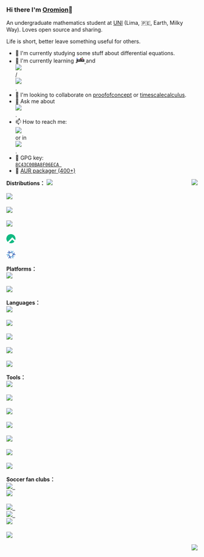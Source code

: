 ### Hi there I'm [Oromion](https://carlosal1015.github.io)👋

An undergraduate mathematics student at [UNI](https://www.uni.edu.pe)
(Lima, 🇵🇪, Earth, Milky Way).
Loves open source and sharing.

Life is short, better leave something useful for others.

- 🔭 I'm currently studying some stuff about differential equations.
- 🌱 I'm currently learning <a href="https://julialang.org">
  <img
        src="https://raw.githubusercontent.com/JuliaLang/julia-logo-graphics/b5551ca7946b4a25746c045c15fbb8806610f8d0/images/julia-logo-color.svg"
        width="24" />
  </a>
  and
  <a href="https://www.mono-project.com">
  <code>
  <img src="https://upload.wikimedia.org/wikipedia/commons/c/cc/Mono_Project_Logo.svg" width="24" />
  </code>
  </a>
  /
  <a href="https://docs.microsoft.com/de-de/dotnet/csharp">
  <code>
  <img src="https://upload.wikimedia.org/wikipedia/commons/0/0d/C_Sharp_wordmark.svg" width="24" />
  </code>
  </a>.
- 👯 I'm looking to collaborate on [proofofconcept](https://github.com/allofphysicsgraph/proofofconcept)
  or [timescalecalculus](https://github.com/tomcuchta/timescalecalculus).
- 💬 Ask me about <a href="https://www.latex-project.org">
  <code>
  <img src="https://upload.wikimedia.org/wikipedia/commons/9/92/LaTeX_logo.svg" width="36" />
  </code>
  </a>.
- 📫 How to reach me: <a href="mailto:caznaranl@uni.pe">
  <code>
  <img src="https://upload.wikimedia.org/wikipedia/commons/4/4e/Mail_%28iOS%29.svg" width="24" />
  </code>
  </a>
  or in
  <a href="https://t.me/oromion">
  <code>
  <img src="https://upload.wikimedia.org/wikipedia/commons/8/82/Telegram_logo.svg" width="24" />
  </code>
  </a>.
- 🔑 GPG key: <a href="https://github.com/carlosal1015.gpg">
  <code>
  8C43C00BA8F06ECA
  </code>
  </a>
- 🎁 <a href="https://aur.archlinux.org/packages?O=0&SeB=M&K=carlosal1015&SB=p&SO=d&PP=250">
  AUR packager (400+)<!-- https://repology.org/projects/?maintainer=carlosal1015%40aur -->
  </a>

<a href="https://github.com/carlosal1015">
  <img align="right"
    src="https://github-readme-stats.vercel.app/api/top-langs/?username=carlosal1015&count_private=true&layout=compact&show_icons=true" />
</a>

**Distributions：**
<a href="https://www.archlinux.org">
<code><img src="https://gitlab.com/uploads/-/system/project/avatar/13607804/Archlinux-icon-crystal-64.svg.png" width="24" />
</code>
</a>
<a href="https://getfedora.org">
<code>
<img src="https://upload.wikimedia.org/wikipedia/commons/3/3f/Fedora_logo.svg" width="24" />
</code>
</a>
<a href="https://www.deepin.org">
<code>
<img src="https://upload.wikimedia.org/wikipedia/commons/f/f5/Deepin_logo.svg" width="24" />
</code>
</a>
<a href="https://www.debian.org">
<code>
<img src="https://upload.wikimedia.org/wikipedia/commons/6/66/Openlogo-debianV2.svg" width="24" />
</code>
</a>
<a href="https://rockylinux.org">
<code>
<img src="https://raw.githubusercontent.com/rocky-linux/rocky-logos/main/icons/hicolor/scalable/apps/fedora-logo-icon.svg" width="24" />
</code>
</a>
<a href="https://nixos.org">
<code>
<img src="https://raw.githubusercontent.com/NixOS/nixos-artwork/master/logo/nix-snowflake.svg" width="24" />
</code>
</a>

**Platforms：**
<a href="https://www.kernel.org">
<code>
<img src="https://cdn.jsdelivr.net/gh/xmuli/xmuliPic@pic/2020/linux.svg" width="24" />
</code>
</a>
<a href="https://www.raspberrypi.org">
<code>
<img src="https://upload.wikimedia.org/wikipedia/de/c/cb/Raspberry_Pi_Logo.svg" width="24" />
</code>
</a>

<!-- <a href="https://www.microsoft.com/en-us/software-download/windows10">
<code>
<img src="https://cdn.jsdelivr.net/gh/xmuli/xmuliPic@pic/2020/Windows.svg" width="24" />
</code>
</a> -->

**Languages：**
<a href="https://en.wikipedia.org/wiki/The_C_Programming_Language">
<code>
<img src="https://cdn.jsdelivr.net/gh/xmuli/xmuliPic@pic/2020/c%20(3).svg" width="24" />
</code>
</a>
<code>
<img src="https://cdn.jsdelivr.net/gh/xmuli/xmuliPic@pic/2020/icons8-c++.svg" width="24" />
</code>
<a href="https://www.postgresql.org">
<code>
<img src="https://upload.wikimedia.org/wikipedia/commons/2/29/Postgresql_elephant.svg" width="24" />
</code>
</a>
<a href="https://www.python.org">
<code>
<img src="https://upload.wikimedia.org/wikipedia/commons/c/c3/Python-logo-notext.svg" width="24" />
</code>
</a>
<a href="https://www.r-project.org">
<code>
<img src="https://www.r-project.org/logo/Rlogo.svg" width="24" />
</code>
</a>

**Tools：**
<a href="https://www.qt.io/product/development-tools">
<code>
<img src="https://cdn.jsdelivr.net/gh/xmuli/xmuliPic@pic/2020/qtcreator.svg" width="24" />
</code>
</a>
<a href="https://visualstudio.microsoft.com/vs">
<code>
<img src="https://cdn.jsdelivr.net/gh/xmuli/xmuliPic@pic/2020/vs.svg" width="24" />
</code>
</a>
<a href="https://code.visualstudio.com">
<code>
<img src="https://cdn.jsdelivr.net/gh/xmuli/xmuliPic@pic/2020/vscode.svg" width="24" />
</code>
</a>
<a href="https://git-scm.com">
<code>
<img src="https://cdn.jsdelivr.net/gh/xmuli/xmuliPic@pic/2020/git.svg" width="24" />
</code>
</a>
<a href="https://www.gnu.org/software">
<code>
<img src="https://cdn.jsdelivr.net/gh/xmuli/xmuliPic@pic/2020/gnu.svg" width="24" />
</code>
</a>
<a href="https://docs.gitlab.com/runner">
<code>
<img src="https://assets.gitlab-static.net/uploads/-/system/project/avatar/250833/runner_logo.png" width="24" />
</code>
</a>
<a href="https://www.docker.com">
<code>
<img src="https://www.vectorlogo.zone/logos/docker/docker-icon.svg" width="24" />
</code>
</a>

<!-- <a href="https://www.vim.org">
  <code>
    <img src="https://cdn.jsdelivr.net/gh/xmuli/xmuliPic@pic/2020/vim-gtk.svg" width="24" />
  </code>
</a>
<a href="https://www.gnu.org/software/emacs">
  <code>
    <img src="https://upload.wikimedia.org/wikipedia/commons/0/08/EmacsIcon.svg" width="24" />
  </code>
</a> -->

**Soccer fan clubs：**
<a href="https://universitario.pe">
<code>
<img src="https://upload.wikimedia.org/wikipedia/commons/1/19/Escudo_del_Club_Universitario_de_Deportes.svg"
      width="24" />
</code>
</a>
<a href="https://www.realmadrid.com">
<code>
<img src="https://upload.wikimedia.org/wikipedia/de/3/3f/Real_Madrid_Logo.svg" width="24" />
</code>
</a>
<a href="https://www.cariverplate.com.ar">
<code>
<img src="https://upload.wikimedia.org/wikipedia/commons/3/39/River_Plate_logo.svg"
      width="24" />
</code>
</a>
<a href="https://www.cruzazulfc.com.mx">
<code>
<img src="https://upload.wikimedia.org/wikipedia/commons/3/38/Escudo_del_Cruz_Azul_AC.svg"
      width="24" />
</code>
</a>
<a href="https://www.acmilan.com">
<code>
<img src="https://upload.wikimedia.org/wikipedia/commons/d/d0/Logo_of_AC_Milan.svg" width="24" />
</code>
</a>
<a href="https://www.chelseafc.com">
<code>
<img src="https://upload.wikimedia.org/wikipedia/sco/c/cc/Chelsea_FC.svg" width="24" />
</code>
</a>

<a href="https://github.com/carlosal1015">
  <img align="right"
    src="https://github-readme-stats.vercel.app/api?username=carlosal1015&count_private=true&show_icons=true" />
</a>
